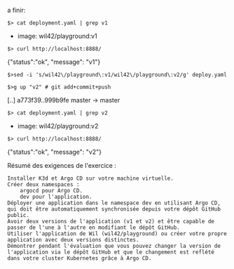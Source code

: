 a finir:

```$> cat deployment.yaml | grep v1```

- image: wil42/playground:v1

```$> curl http://localhost:8888/```

{"status":"ok", "message": "v1"}

```$>sed -i 's/wil42\/playground\:v1/wil42\/playground\:v2/g' deploy.yaml```

```$>g up "v2" # git add+commit+push```

[..]
a773f39..999b9fe master -> master

```$> cat deployment.yaml | grep v2```

- image: wil42/playground:v2

```$> curl http://localhost:8888/```

{"status":"ok", "message": "v2"}

Résumé des exigences de l'exercice :

    Installer K3d et Argo CD sur votre machine virtuelle.
    Créer deux namespaces :
        argocd pour Argo CD.
        dev pour l'application.
    Déployer une application dans le namespace dev en utilisant Argo CD, qui doit être automatiquement synchronisée depuis votre dépôt GitHub public.
    Avoir deux versions de l'application (v1 et v2) et être capable de passer de l'une à l'autre en modifiant le dépôt GitHub.
    Utiliser l'application de Wil (wil42/playground) ou créer votre propre application avec deux versions distinctes.
    Démontrer pendant l'évaluation que vous pouvez changer la version de l'application via le dépôt GitHub et que le changement est reflété dans votre cluster Kubernetes grâce à Argo CD.
